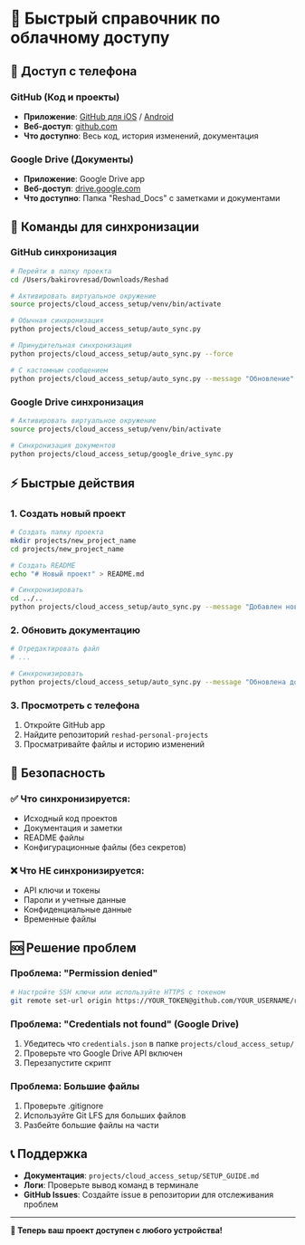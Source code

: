 # 🚀 Быстрый справочник по облачному доступу

## 📱 Доступ с телефона

### GitHub (Код и проекты)
- **Приложение**: [GitHub для iOS](https://apps.apple.com/app/github/id1477376905) / [Android](https://play.google.com/store/apps/details?id=com.github.android)
- **Веб-доступ**: [github.com](https://github.com)
- **Что доступно**: Весь код, история изменений, документация

### Google Drive (Документы)
- **Приложение**: Google Drive app
- **Веб-доступ**: [drive.google.com](https://drive.google.com)
- **Что доступно**: Папка "Reshad_Docs" с заметками и документами

## 🔄 Команды для синхронизации

### GitHub синхронизация
```bash
# Перейти в папку проекта
cd /Users/bakirovresad/Downloads/Reshad

# Активировать виртуальное окружение
source projects/cloud_access_setup/venv/bin/activate

# Обычная синхронизация
python projects/cloud_access_setup/auto_sync.py

# Принудительная синхронизация
python projects/cloud_access_setup/auto_sync.py --force

# С кастомным сообщением
python projects/cloud_access_setup/auto_sync.py --message "Обновление"
```

### Google Drive синхронизация
```bash
# Активировать виртуальное окружение
source projects/cloud_access_setup/venv/bin/activate

# Синхронизация документов
python projects/cloud_access_setup/google_drive_sync.py
```

## ⚡ Быстрые действия

### 1. Создать новый проект
```bash
# Создать папку проекта
mkdir projects/new_project_name
cd projects/new_project_name

# Создать README
echo "# Новый проект" > README.md

# Синхронизировать
cd ../..
python projects/cloud_access_setup/auto_sync.py --message "Добавлен новый проект"
```

### 2. Обновить документацию
```bash
# Отредактировать файл
# ...

# Синхронизировать
python projects/cloud_access_setup/auto_sync.py --message "Обновлена документация"
```

### 3. Просмотреть с телефона
1. Откройте GitHub app
2. Найдите репозиторий `reshad-personal-projects`
3. Просматривайте файлы и историю изменений

## 🔐 Безопасность

### ✅ Что синхронизируется:
- Исходный код проектов
- Документация и заметки
- README файлы
- Конфигурационные файлы (без секретов)

### ❌ Что НЕ синхронизируется:
- API ключи и токены
- Пароли и учетные данные
- Конфиденциальные данные
- Временные файлы

## 🆘 Решение проблем

### Проблема: "Permission denied"
```bash
# Настройте SSH ключи или используйте HTTPS с токеном
git remote set-url origin https://YOUR_TOKEN@github.com/YOUR_USERNAME/reshad-personal-projects.git
```

### Проблема: "Credentials not found" (Google Drive)
1. Убедитесь что `credentials.json` в папке `projects/cloud_access_setup/`
2. Проверьте что Google Drive API включен
3. Перезапустите скрипт

### Проблема: Большие файлы
1. Проверьте .gitignore
2. Используйте Git LFS для больших файлов
3. Разбейте большие файлы на части

## 📞 Поддержка

- **Документация**: `projects/cloud_access_setup/SETUP_GUIDE.md`
- **Логи**: Проверьте вывод команд в терминале
- **GitHub Issues**: Создайте issue в репозитории для отслеживания проблем

---

**🎉 Теперь ваш проект доступен с любого устройства!**
